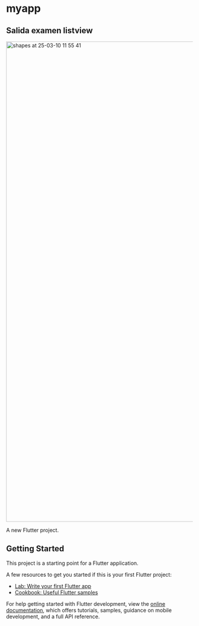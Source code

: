 # myapp

## Salida examen listview
<img width="1295" alt="shapes at 25-03-10 11 55 41" src="https://github.com/user-attachments/assets/84aad771-dc5a-460b-b25d-e89fccebf9fb" />

A new Flutter project.

## Getting Started

This project is a starting point for a Flutter application.

A few resources to get you started if this is your first Flutter project:

- [Lab: Write your first Flutter app](https://docs.flutter.dev/get-started/codelab)
- [Cookbook: Useful Flutter samples](https://docs.flutter.dev/cookbook)

For help getting started with Flutter development, view the
[online documentation](https://docs.flutter.dev/), which offers tutorials,
samples, guidance on mobile development, and a full API reference.
